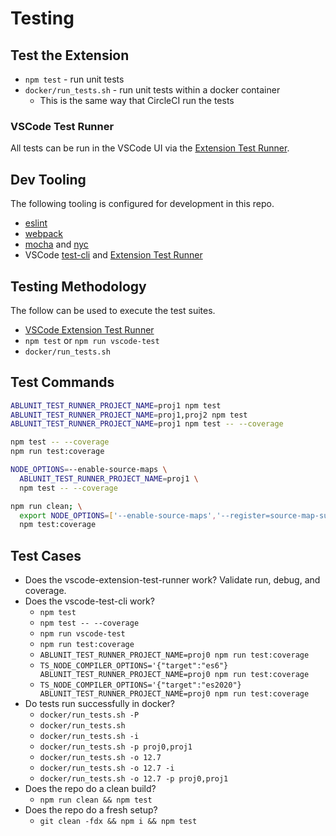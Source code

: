 # Testing

## Test the Extension

* `npm test` - run unit tests
* `docker/run_tests.sh` - run unit tests within a docker container
  * This is the same way that CircleCI run the tests

### VSCode Test Runner

All tests can be run in the VSCode UI via the [Extension Test Runner](https://marketplace.visualstudio.com/items?itemName=ms-vscode.extension-test-runner).

<!--

## Install and Run

This is a smoke test that confirms the packaged extension is functional.  This runs twice - once with the current version of VSCode and once with the insiders version.  If the insiders run fails it indicates we might have a problem with the next release of VSCode.

```
cd dummy-ext
npm run compile
npm run test:install-and-run
```
-->

## Dev Tooling

The following tooling is configured for development in this repo.

* [eslint](https://typescript-eslint.io/)
* [webpack](https://webpack.js.org/)
* [mocha](https://mochajs.org/) and [nyc](https://github.com/istanbuljs/nyc)
* VSCode [test-cli](https://github.com/microsoft/vscode-test-cli) and [Extension Test Runner](https://github.com/microsoft/vscode-extension-test-runner)

<!--
## Commands that should always pass
docker/docker-build.sh
docker/run_tests.sh
docker/run_tests.sh -i
docker/run_tests.sh -d
docker/run_tests.sh -o 12.2
docker/run_tests.sh -o 12.2 -i
docker/run_tests.sh -o 12.2 -d
docker/run_tests.sh -P
-->

## Testing Methodology

The follow can be used to execute the test suites.

* [VSCode Extension Test Runner](https://github.com/istanbuljs/nyc)
* `npm test` or `npm run vscode-test`
* `docker/run_tests.sh`

## Test Commands

```bash
ABLUNIT_TEST_RUNNER_PROJECT_NAME=proj1 npm test
ABLUNIT_TEST_RUNNER_PROJECT_NAME=proj1,proj2 npm test
ABLUNIT_TEST_RUNNER_PROJECT_NAME=proj1 npm test -- --coverage

npm test -- --coverage
npm run test:coverage

NODE_OPTIONS=--enable-source-maps \
  ABLUNIT_TEST_RUNNER_PROJECT_NAME=proj1 \
  npm test -- --coverage
```

```bash
npm run clean; \
  export NODE_OPTIONS=['--enable-source-maps','--register=source-map-support/register','--produce-source-map']; \
  npm test:coverage
```

## Test Cases

* Does the vscode-extension-test-runner work?  Validate run, debug, and coverage.
* Does the vscode-test-cli work?
  * `npm test`
  * `npm test -- --coverage`
  * `npm run vscode-test`
  * `npm run test:coverage`
  * `ABLUNIT_TEST_RUNNER_PROJECT_NAME=proj0 npm run test:coverage`
  * `TS_NODE_COMPILER_OPTIONS='{"target":"es6"} ABLUNIT_TEST_RUNNER_PROJECT_NAME=proj0 npm run test:coverage`
  * `TS_NODE_COMPILER_OPTIONS='{"target":"es2020"} ABLUNIT_TEST_RUNNER_PROJECT_NAME=proj0 npm run test:coverage`
* Do tests run successfully in docker?
  * `docker/run_tests.sh -P`
  * `docker/run_tests.sh`
  * `docker/run_tests.sh -i`
  * `docker/run_tests.sh -p proj0,proj1`
  * `docker/run_tests.sh -o 12.7`
  * `docker/run_tests.sh -o 12.7 -i`
  * `docker/run_tests.sh -o 12.7 -p proj0,proj1`
* Does the repo do a clean build?
  * `npm run clean && npm test`
* Does the repo do a fresh setup?
  * `git clean -fdx && npm i && npm test`
